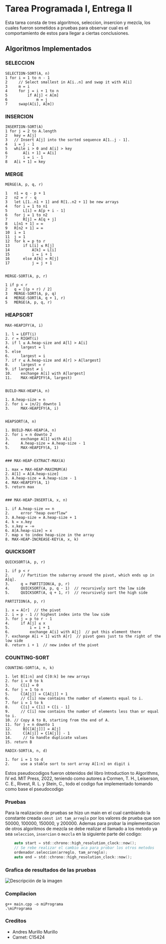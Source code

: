 # Tarea Programada I, Entrega II

Esta tarea consta de tres algoritmos, seleccion, insercion y mezcla, los cuales fueron sometidos a pruebas para observar cual es el comportamiento de estos para llegar a ciertas conclusiones.

## Algoritmos Implementados
### SELECCION
```
SELECTION-SORT(A, n)
1 for i = 1 to n - 1
2     // Select smallest in A[i..n] and swap it with A[i]
3     m = i
4     for j = i + 1 to n
5         if A[j] < A[m]
6             m = j
7     swap(A[i], A[m])
```

### INSERCION 
```
INSERTION-SORT(A)
1 for j = 2 to A.length
2   key = A[j]
3   // Insert A[j] into the sorted sequence A[1..j - 1].
4   i = j - 1
5   while i > 0 and A[i] > key
6       A[i + 1] = A[i]
7       i = i - 1
8   A[i + 1] = key
```

### MERGE
```
MERGE(A, p, q, r)

1   n1 = q - p + 1
2   n2 = r - q
3   let L[1..n1 + 1] and R[1..n2 + 1] be new arrays
4   for i = 1 to n1
5       L[i] = A[p + i - 1]
6   for j = 1 to n2
7       R[j] = A[q + j]
8   L[n1 + 1] = ∞
9   R[n2 + 1] = ∞
10  i = 1
11  j = 1
12  for k = p to r
13      if L[i] ≤ R[j]
14          A[k] = L[i]
15          i = i + 1
16      else A[k] = R[j]
17          j = j + 1


MERGE-SORT(A, p, r)

1 if p < r
2   q = [(p + r) / 2]
3   MERGE-SORT(A, p, q)
4   MERGE-SORT(A, q + 1, r)
5   MERGE(A, p, q, r)

```

### HEAPSORT
``` 
MAX-HEAPIFY(A, i)

1. l = LEFT(i)
2. r = RIGHT(i)
3. if l ≤ A.heap-size and A[l] > A[i]
4.     largest = l
5. else
6.     largest = i
7. if r ≤ A.heap-size and A[r] > A[largest]
8.     largest = r
9. if largest ≠ i
10.    exchange A[i] with A[largest]
11.    MAX-HEAPIFY(A, largest)


BUILD-MAX-HEAP(A, n)

1. A.heap-size = n
2. for i = ⌊n/2⌋ downto 1
3.     MAX-HEAPIFY(A, i)


HEAPSORT(A, n)

1. BUILD-MAX-HEAP(A, n)
2. for i = n downto 2
3.     exchange A[1] with A[i]
4.     A.heap-size = A.heap-size - 1
5.     MAX-HEAPIFY(A, 1)


### MAX-HEAP-EXTRACT-MAX(A)

1. max = MAX-HEAP-MAXIMUM(A)
2. A[1] = A[A.heap-size]
3. A.heap-size = A.heap-size - 1
4. MAX-HEAPIFY(A, 1)
5. return max


### MAX-HEAP-INSERT(A, x, n)

1. if A.heap-size == n
2.     error "heap overflow"
3. A.heap-size = A.heap-size + 1
4. k = x.key
5. x.key = -∞
6. A[A.heap-size] = x
7. map x to index heap-size in the array
8. MAX-HEAP-INCREASE-KEY(A, x, k)
```
### QUICKSORT
```
QUICKSORT(A, p, r)

1. if p < r
2.     // Partition the subarray around the pivot, which ends up in A[q].
3.     q = PARTITION(A, p, r)
4.     QUICKSORT(A, p, q - 1)  // recursively sort the low side
5.     QUICKSORT(A, q + 1, r)  // recursively sort the high side

PARTITION(A, p, r)

1. x = A[r]  // the pivot
2. i = p - 1 // highest index into the low side
3. for j = p to r - 1
4.     if A[j] ≤ x
5.         i = i + 1
6.         exchange A[i] with A[j]  // put this element there
7. exchange A[i + 1] with A[r]  // pivot goes just to the right of the low side
8. return i + 1  // new index of the pivot
```

### COUNTING-SORT
```
COUNTING-SORT(A, n, k)

1. let B[1:n] and C[0:k] be new arrays
2. for i = 0 to k
3.     C[i] = 0
4. for j = 1 to n
5.     C[A[j]] = C[A[j]] + 1
6.     // C[i] now contains the number of elements equal to i.
7. for i = 1 to k
8.     C[i] = C[i] + C[i - 1]
9.     // C[i] now contains the number of elements less than or equal to i.
10. // Copy A to B, starting from the end of A.
11. for j = n downto 1
12.     B[C[A[j]]] = A[j]
13.     C[A[j]] = C[A[j]] - 1
14.     // to handle duplicate values
15. return B

RADIX-SORT(A, n, d)

1. for i = 1 to d
2.     use a stable sort to sort array A[1:n] on digit i

```
Estos pseudocodigos fueron obtenidos del libro Introduction to Algorithms, IV ed. MIT Press, 2022, teniendo como autores a Cormen, T. H., Leiserson, C. E., Rivest, R. L. y Stein, C., todo el codigo fue implementado tomando como base el pseudocodigo 

### Pruebas

Para la realizacion de pruebas se hizo un main en el cual cambiando la constante creada ```const int tam_arreglo``` por los valores de prueba que son 50000, 100000, 150000, y 200000. Ademas para probar la implementacion de otros algoritmos de mezcla se debe realizar el llamado a los metodo ya sea `seleccion`, `insercion` o `mezcla` en la siguiente parte del codigo:
```c
    auto start = std::chrono::high_resolution_clock::now();
    // Se rebe realizar el cambio aca para probar los otros metodos
    ordenador.seleccion(arreglo, tam_arreglo);
    auto end = std::chrono::high_resolution_clock::now();
````
### Grafica de resultados de las pruebas

![Descripción de la imagen](Grafico/Grafico.svg)

### Compilacion
```
g++ main.cpp -o miPrograma
.\miPrograma
```
### Creditos 
- Andres Murillo Murillo 
- Carnet: C15424
